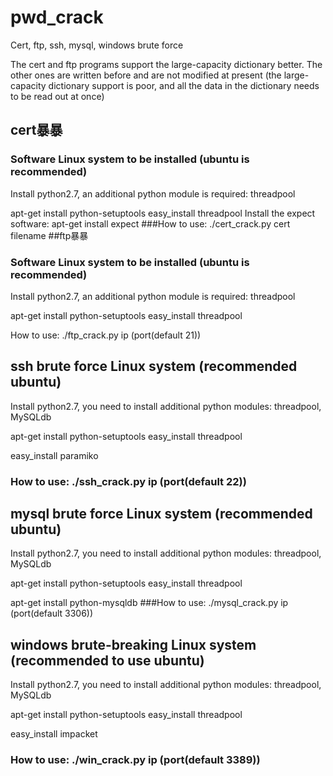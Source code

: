 
# pwd_crack

Cert, ftp, ssh, mysql, windows brute force

The cert and ftp programs support the large-capacity dictionary better. The other ones are written before and are not modified at present (the large-capacity dictionary support is poor, and all the data in the dictionary needs to be read out at once)

## cert暴暴

### Software Linux system to be installed (ubuntu is recommended)

Install python2.7, an additional python module is required: threadpool

apt-get install python-setuptools easy_install threadpool Install the expect software: apt-get install expect ###How to use: ./cert_crack.py cert filename ##ftp暴暴

### Software Linux system to be installed (ubuntu is recommended)

Install python2.7, an additional python module is required: threadpool

apt-get install python-setuptools easy_install threadpool

How to use: ./ftp_crack.py ip (port(default 21)) 

## ssh brute force Linux system (recommended ubuntu)

Install python2.7, you need to install additional python modules: threadpool, MySQLdb

apt-get install python-setuptools easy_install threadpool

easy_install paramiko 

### How to use: ./ssh_crack.py ip (port(default 22)) 

## mysql brute force Linux system (recommended ubuntu)

Install python2.7, you need to install additional python modules: threadpool, MySQLdb

apt-get install python-setuptools easy_install threadpool

apt-get install python-mysqldb ###How to use: ./mysql_crack.py ip (port(default 3306)) 

## windows brute-breaking Linux system (recommended to use ubuntu)

Install python2.7, you need to install additional python modules: threadpool, MySQLdb

apt-get install python-setuptools easy_install threadpool

easy_install impacket

### How to use: ./win_crack.py ip (port(default 3389))
